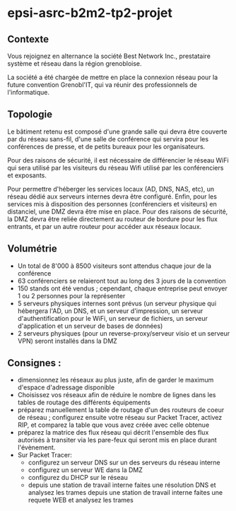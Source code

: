 # epsi-asrc-b2m2-tp2-projet

## Contexte

Vous rejoignez en alternance la société Best Network Inc., prestataire système et réseau dans la région grenobloise.

La société a été chargée de mettre en place la connexion réseau pour la future convention Grenobl'IT, qui va réunir des professionnels de l'informatique.

## Topologie

Le bâtiment retenu est composé d'une grande salle qui devra être couverte par du réseau sans-fil, d'une salle de conférence qui servira pour les conférences de presse, et de petits bureaux pour les organisateurs.

Pour des raisons de sécurité, il est nécessaire de différencier le réseau WiFi qui sera utilisé par les visiteurs du réseau Wifi utilisé par les conférenciers et exposants.

Pour permettre d'héberger les services locaux (AD, DNS, NAS, etc), un réseau dédié aux serveurs internes devra être configuré.
Enfin, pour les services mis à disposition des personnes (conférenciers et visiteurs) en distanciel, une DMZ devra être mise en place.
Pour des raisons de sécurité, la DMZ devra être reliée directement au routeur de bordure pour les flux entrants, et par un autre routeur pour accéder aux réseaux locaux.

## Volumétrie
 
- Un total de 8'000 à 8500 visiteurs sont attendus chaque jour de la conférence
- 63 conférenciers se relaieront tout au long des 3 jours de la convention
- 150 stands ont été vendus ; cependant, chaque entreprise peut envoyer 1 ou 2 personnes pour la représenter
- 5 serveurs physiques internes sont prévus (un serveur physique qui hébergera l'AD, un DNS, et un serveur d'impression, un serveur d'authentification pour le WiFi, un serveur de fichiers, un serveur d'application et un serveur de bases de données)
- 2 serveurs physiques (pour un reverse-proxy/serveur visio et un serveur VPN) seront installés dans la DMZ


## Consignes :
 
- dimensionnez les réseaux au plus juste, afin de garder le maximum d'espace d'adressage disponible
- Choisissez vos réseaux afin de réduire le nombre de lignes dans les tables de routage des différents équipements
- préparez manuellement la table de routage d'un des routeurs de coeur de réseau ; configurez ensuite votre réseau sur Packet Tracer, activez RIP, et comparez la table que vous avez créée avec celle obtenue
- préparez la matrice des flux réseau qui décrit l'ensemble des flux autorisés à transiter via les pare-feux qui seront mis en place durant l'évènement.
- Sur Packet Tracer:
  - configurez un serveur DNS sur un des serveurs du réseau interne
  - configurez un serveur WE dans la DMZ
  - configurez du DHCP sur le réseau
  - depuis une station de travail interne faites une résolution DNS et analysez les trames
  depuis une station de travail interne faites une requete WEB et analysez les trames
